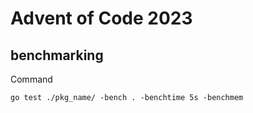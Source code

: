 # Advent of Code 2023

## benchmarking

Command

`go test ./pkg_name/ -bench . -benchtime 5s -benchmem`

